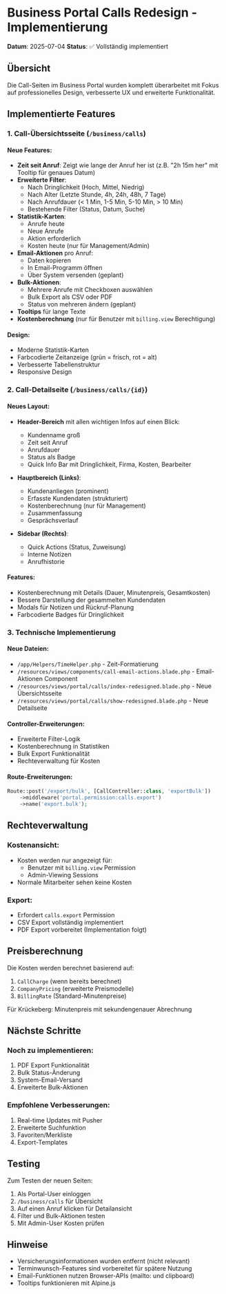 # Business Portal Calls Redesign - Implementierung

**Datum**: 2025-07-04
**Status**: ✅ Vollständig implementiert

## Übersicht

Die Call-Seiten im Business Portal wurden komplett überarbeitet mit Fokus auf professionelles Design, verbesserte UX und erweiterte Funktionalität.

## Implementierte Features

### 1. Call-Übersichtsseite (`/business/calls`)

#### Neue Features:
- **Zeit seit Anruf**: Zeigt wie lange der Anruf her ist (z.B. "2h 15m her" mit Tooltip für genaues Datum)
- **Erweiterte Filter**:
  - Nach Dringlichkeit (Hoch, Mittel, Niedrig)
  - Nach Alter (Letzte Stunde, 4h, 24h, 48h, 7 Tage)
  - Nach Anrufdauer (< 1 Min, 1-5 Min, 5-10 Min, > 10 Min)
  - Bestehende Filter (Status, Datum, Suche)
- **Statistik-Karten**: 
  - Anrufe heute
  - Neue Anrufe
  - Aktion erforderlich
  - Kosten heute (nur für Management/Admin)
- **Email-Aktionen** pro Anruf:
  - Daten kopieren
  - In Email-Programm öffnen
  - Über System versenden (geplant)
- **Bulk-Aktionen**:
  - Mehrere Anrufe mit Checkboxen auswählen
  - Bulk Export als CSV oder PDF
  - Status von mehreren ändern (geplant)
- **Tooltips** für lange Texte
- **Kostenberechnung** (nur für Benutzer mit `billing.view` Berechtigung)

#### Design:
- Moderne Statistik-Karten
- Farbcodierte Zeitanzeige (grün = frisch, rot = alt)
- Verbesserte Tabellenstruktur
- Responsive Design

### 2. Call-Detailseite (`/business/calls/{id}`)

#### Neues Layout:
- **Header-Bereich** mit allen wichtigen Infos auf einen Blick:
  - Kundenname groß
  - Zeit seit Anruf
  - Anrufdauer
  - Status als Badge
  - Quick Info Bar mit Dringlichkeit, Firma, Kosten, Bearbeiter

- **Hauptbereich (Links)**:
  - Kundenanliegen (prominent)
  - Erfasste Kundendaten (strukturiert)
  - Kostenberechnung (nur für Management)
  - Zusammenfassung
  - Gesprächsverlauf

- **Sidebar (Rechts)**:
  - Quick Actions (Status, Zuweisung)
  - Interne Notizen
  - Anrufhistorie

#### Features:
- Kostenberechnung mit Details (Dauer, Minutenpreis, Gesamtkosten)
- Bessere Darstellung der gesammelten Kundendaten
- Modals für Notizen und Rückruf-Planung
- Farbcodierte Badges für Dringlichkeit

### 3. Technische Implementierung

#### Neue Dateien:
- `/app/Helpers/TimeHelper.php` - Zeit-Formatierung
- `/resources/views/components/call-email-actions.blade.php` - Email-Aktionen Component
- `/resources/views/portal/calls/index-redesigned.blade.php` - Neue Übersichtsseite
- `/resources/views/portal/calls/show-redesigned.blade.php` - Neue Detailseite

#### Controller-Erweiterungen:
- Erweiterte Filter-Logik
- Kostenberechnung in Statistiken
- Bulk Export Funktionalität
- Rechteverwaltung für Kosten

#### Route-Erweiterungen:
```php
Route::post('/export/bulk', [CallController::class, 'exportBulk'])
    ->middleware('portal.permission:calls.export')
    ->name('export.bulk');
```

## Rechteverwaltung

### Kostenansicht:
- Kosten werden nur angezeigt für:
  - Benutzer mit `billing.view` Permission
  - Admin-Viewing Sessions
- Normale Mitarbeiter sehen keine Kosten

### Export:
- Erfordert `calls.export` Permission
- CSV Export vollständig implementiert
- PDF Export vorbereitet (Implementation folgt)

## Preisberechnung

Die Kosten werden berechnet basierend auf:
1. `CallCharge` (wenn bereits berechnet)
2. `CompanyPricing` (erweiterte Preismodelle)
3. `BillingRate` (Standard-Minutenpreise)

Für Krückeberg: Minutenpreis mit sekundengenauer Abrechnung

## Nächste Schritte

### Noch zu implementieren:
1. PDF Export Funktionalität
2. Bulk Status-Änderung
3. System-Email-Versand
4. Erweiterte Bulk-Aktionen

### Empfohlene Verbesserungen:
1. Real-time Updates mit Pusher
2. Erweiterte Suchfunktion
3. Favoriten/Merkliste
4. Export-Templates

## Testing

Zum Testen der neuen Seiten:
1. Als Portal-User einloggen
2. `/business/calls` für Übersicht
3. Auf einen Anruf klicken für Detailansicht
4. Filter und Bulk-Aktionen testen
5. Mit Admin-User Kosten prüfen

## Hinweise

- Versicherungsinformationen wurden entfernt (nicht relevant)
- Terminwunsch-Features sind vorbereitet für spätere Nutzung
- Email-Funktionen nutzen Browser-APIs (mailto: und clipboard)
- Tooltips funktionieren mit Alpine.js